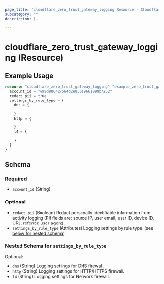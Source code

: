 ```yaml
---
page_title: "cloudflare_zero_trust_gateway_logging Resource - Cloudflare"
subcategory: ""
description: |-
  
---
```


# cloudflare_zero_trust_gateway_logging (Resource)



## Example Usage

```terraform
resource "cloudflare_zero_trust_gateway_logging" "example_zero_trust_gateway_logging" {
  account_id = "699d98642c564d2e855e9661899b7252"
  redact_pii = true
  settings_by_rule_type = {
    dns = {

    }
    http = {

    }
    l4 = {

    }
  }
}
```

<!-- schema generated by tfplugindocs -->
## Schema

### Required

- `account_id` (String)

### Optional

- `redact_pii` (Boolean) Redact personally identifiable information from activity logging (PII fields are: source IP, user email, user ID, device ID, URL, referrer, user agent).
- `settings_by_rule_type` (Attributes) Logging settings by rule type. (see [below for nested schema](#nestedatt--settings_by_rule_type))

<a id="nestedatt--settings_by_rule_type"></a>
### Nested Schema for `settings_by_rule_type`

Optional:

- `dns` (String) Logging settings for DNS firewall.
- `http` (String) Logging settings for HTTP/HTTPS firewall.
- `l4` (String) Logging settings for Network firewall.


